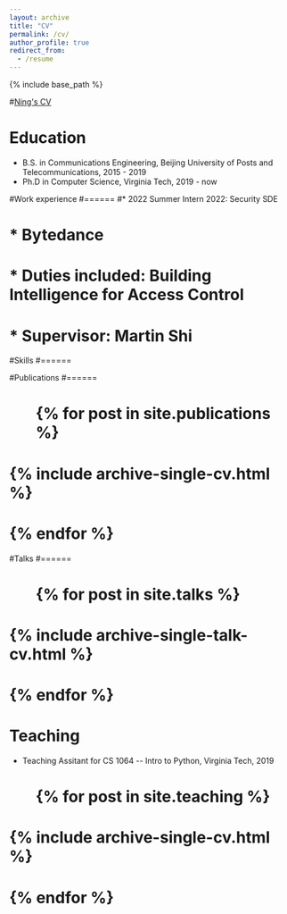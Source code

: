 ```yaml
---
layout: archive
title: "CV"
permalink: /cv/
author_profile: true
redirect_from:
  - /resume
---
```


{% include base_path %}

#[Ning's CV](http://ning-wang1.github.io/files/CurriculumVitae2.pdf)

Education
======
* B.S. in Communications Engineering, Beijing University of Posts and Telecommunications, 2015 - 2019
* Ph.D in Computer Science, Virginia Tech, 2019 - now

#Work experience
#======
#* 2022 Summer Intern 2022: Security SDE
#  * Bytedance
#  * Duties included: Building Intelligence for Access Control
#  * Supervisor: Martin Shi


#Skills
#======


#Publications
#======
#  <ul>{% for post in site.publications %}
#    {% include archive-single-cv.html %}
#  {% endfor %}</ul>
  
#Talks
#======
#  <ul>{% for post in site.talks %}
#    {% include archive-single-talk-cv.html %}
#  {% endfor %}</ul>
  
Teaching
======
* Teaching Assitant for CS 1064 -- Intro to Python, Virginia Tech, 2019
#  <ul>{% for post in site.teaching %}
#    {% include archive-single-cv.html %}
#  {% endfor %}</ul>
  
